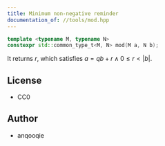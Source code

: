 ```yaml
---
title: Minimum non-negative reminder
documentation_of: //tools/mod.hpp
---
```


```cpp
template <typename M, typename N>
constexpr std::common_type_t<M, N> mod(M a, N b);
```

It returns $r$, which satisfies $a = qb + r \land 0 \leq r < |b|$.

## License
- CC0

## Author
- anqooqie
